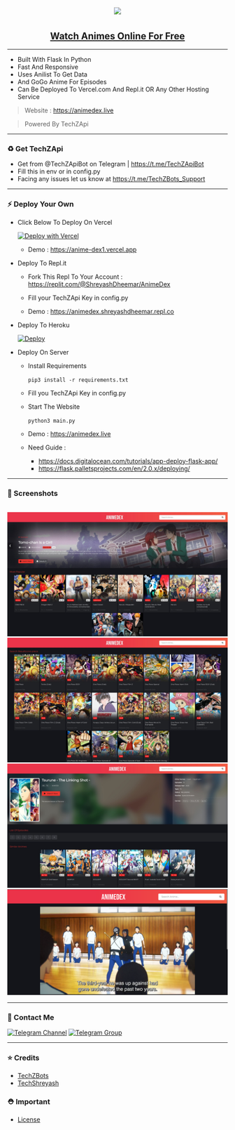 <h1 align="center"><a href="https://animedex.live"><img src="https://socialify.git.ci/TechShreyash/AnimeDex/image?description=1&font=Jost&forks=1&issues=1&logo=https://cdn.jsdelivr.net/gh/TechShreyash/AnimeDex@main/static/img/favicon-5.png&name=1&owner=1&pattern=Floating%20Cogs&pulls=1&stargazers=1&theme=Dark"></a></h1>
<h2 align="center"><a href="https://animedex.live"><b>Watch Animes Online For Free</b></a></h4>

<hr>

- Built With Flask In Python
- Fast And Responsive
- Uses Anilist To Get Data
- And GoGo Anime For Episodes
- Can Be Deployed To Vercel.com And Repl.it OR Any Other Hosting Service
> Website : https://animedex.live

> Powered By TechZApi

<hr>

### ♻️ Get TechZApi

- Get from @TechZApiBot on Telegram | https://t.me/TechZApiBot
- Fill this in env or in config.py
- Facing any issues let us know at https://t.me/TechZBots_Support

<hr>

### ⚡️ Deploy Your Own

- Click Below To Deploy On Vercel

  [![Deploy with Vercel](https://vercel.com/button)](https://vercel.com/new/clone?repository-url=https%3A%2F%2Fgithub.com%2FTechShreyash%2FAnimeDex&env=API_KEY&envDescription=Your%20TechZ%20Api%20Key%2C%20Get%20from%20%40TechZApiBot%20on%20Telegram%20&envLink=https%3A%2F%2Ft.me%2FTechZApiBot&project-name=animedex&repository-name=AnimeDex&demo-title=AnimeDex&demo-description=Watch%20Animes%20Online%20For%20Free&demo-url=animedex.live&demo-image=https%3A%2F%2Fgithub.com%2FTechShreyash%2FAnimeDex%2Fraw%2Fmain%2Fscreenshots%2Fhome.jpeg)

    - Demo : https://anime-dex1.vercel.app

- Deploy To Repl.it

    - Fork This Repl To Your Account : https://replit.com/@ShreyashDheemar/AnimeDex
    
    - Fill your TechZApi Key in config.py

    - Demo : https://animedex.shreyashdheemar.repl.co

- Deploy To Heroku
  
  <a href="https://www.heroku.com/deploy/?template=https://github.com/TechShreyash/AnimeDex" target="_blank"><img src="https://www.herokucdn.com/deploy/button.svg" alt="Deploy"></a>

- Deploy On Server
  - Install Requirements
    
    ```pip3 install -r requirements.txt```
  
  - Fill you TechZApi Key in config.py
  - Start The Website

    ```python3 main.py```
  - Demo : https://animedex.live

  - Need Guide : 
    - https://docs.digitalocean.com/tutorials/app-deploy-flask-app/
    - https://flask.palletsprojects.com/en/2.0.x/deploying/

<hr>

### 📸 Screenshots

<br>

<img src="./screenshots/home.jpeg">

<img src="./screenshots/search.jpeg">

<img src="./screenshots/anime.jpeg">

<img src="./screenshots/episode.png">

<hr>


### 👤 Contact Me

[![Telegram Channel](https://img.shields.io/static/v1?label=Join&message=Telegram%20Channel&color=blueviolet&style=for-the-badge&logo=telegram&logoColor=violet)](https://telegram.me/TechZBots) [![Telegram Group](https://img.shields.io/static/v1?label=Join&message=Telegram%20Group&color=blueviolet&style=for-the-badge&logo=telegram&logoColor=violet)](https://telegram.me/TechZBots_Support)

<hr>

### ⭐ Credits

* [TechZBots](https://t.me/TechZBots)
* [TechShreyash](https://github.com/TechShreyash)

### ⛑ Important

* [License](https://github.com/TechShreyash/AnimeDex/blob/main/LICENSE)
